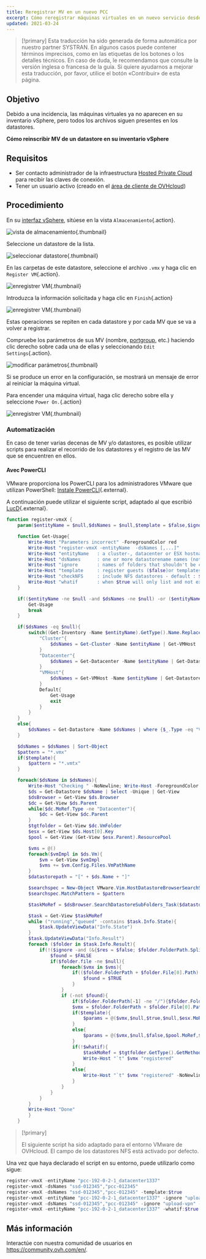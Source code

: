 ```yaml
---
title: Reregistrar MV en un nuevo PCC
excerpt: Cómo reregistrar máquinas virtuales en un nuevo servicio desde datastores antiguos
updated: 2021-03-24
---
```


> [!primary]
> Esta traducción ha sido generada de forma automática por nuestro partner SYSTRAN. En algunos casos puede contener términos imprecisos, como en las etiquetas de los botones o los detalles técnicos. En caso de duda, le recomendamos que consulte la versión inglesa o francesa de la guía. Si quiere ayudarnos a mejorar esta traducción, por favor, utilice el botón «Contribuir» de esta página.
> 

## Objetivo

Debido a una incidencia, las máquinas virtuales ya no aparecen en su inventario vSphere, pero todos los archivos siguen presentes en los datastores.

**Cómo reinscribir MV de un datastore en su inventario vSphere**

## Requisitos

- Ser contacto administrador de la infraestructura [Hosted Private Cloud](https://www.ovhcloud.com/es-es/enterprise/products/hosted-private-cloud/) para recibir las claves de conexión.
- Tener un usuario activo (creado en el [área de cliente de OVHcloud](/links/manager))

## Procedimiento

En su [interfaz vSphere](/pages/hosted_private_cloud/hosted_private_cloud_powered_by_vmware/vsphere_interface_connexion), sitúese en la vista `Almacenamiento`{.action}.

![vista de almacenamiento](images/register-vmx-01.png){.thumbnail}

Seleccione un datastore de la lista.

![seleccionar datastore](images/register-vmx-02.png){.thumbnail}

En las carpetas de este datastore, seleccione el archivo `.vmx` y haga clic en `Register VM`{.action}.

![enregistrer VM](images/register-vmx-03.png){.thumbnail}

Introduzca la información solicitada y haga clic en `Finish`{.action}

![enregistrer VM](images/register-vmx-04.png){.thumbnail}

Estas operaciones se repiten en cada datastore y por cada MV que se va a volver a registrar.

Compruebe los parámetros de sus MV (nombre, [portgroup](/pages/hosted_private_cloud/hosted_private_cloud_powered_by_vmware/creation_vlan), etc.) haciendo clic derecho sobre cada una de ellas y seleccionando `Edit Settings`{.action}.

![modificar parámetros](images/register-vmx-06.png){.thumbnail}

Si se produce un error en la configuración, se mostrará un mensaje de error al reiniciar la máquina virtual.

Para encender una máquina virtual, haga clic derecho sobre ella y seleccione `Power On.`{.action}

![enregistrer VM](images/register-vmx-05.png){.thumbnail}

### Automatización

En caso de tener varias decenas de MV y/o datastores, es posible utilizar scripts para realizar el recorrido de los datastores y el registro de las MV que se encuentren en ellos.

#### Avec PowerCLI

VMware proporciona los PowerCLI para los administradores VMware que utilizan PowerShell: [Instale PowerCLI](https://docs.vmware.com/fr/VMware-vSphere/6.5/com.vmware.vsphere.install.doc/GUID-F02D0C2D-B226-4908-9E5C-2E783D41FE2D.html){.external}.

A continuación puede utilizar el siguiente script, adaptado al que escribió [LucD](https://www.lucd.info/2009/12/02/raiders-of-the-lost-vmx/){.external}.

```powershell
function register-vmxX {
    param($entityName = $null,$dsNames = $null,$template = $false,$ignore = $null,$checkNFS = $true,$whatif=$false)

    function Get-Usage{
        Write-Host "Parameters incorrect" -ForegroundColor red
        Write-Host "register-vmxX -entityName  -dsNames [,...]"
        Write-Host "entityName   : a cluster-, datacenter or ESX hostname (not together with -dsNames)"
        Write-Host "dsNames      : one or more datastorename names (not together with -entityName)"
        Write-Host "ignore       : names of folders that shouldn't be checked"
        Write-Host "template     : register guests ($false)or templates ($true) - default : $false"
        Write-Host "checkNFS     : include NFS datastores - default : $true"
        Write-Host "whatif       : when $true will only list and not execute - default : $false"
    }

    if(($entityName -ne $null -and $dsNames -ne $null) -or ($entityName -eq $null -and $dsNames -eq $null)){
        Get-Usage
        break
    }

    if($dsNames -eq $null){
        switch((Get-Inventory -Name $entityName).GetType().Name.Replace("Wrapper","")){
            "Cluster"{
                $dsNames = Get-Cluster -Name $entityName | Get-VMHost | Get-Datastore | where {$_.Type -eq "VMFS" -or $checkNFS} | % {$_.Name}
            }
            "Datacenter"{
                $dsNames = Get-Datacenter -Name $entityName | Get-Datastore | where {$_.Type -eq "VMFS" -or $checkNFS} | % {$_.Name}
            }
            "VMHost"{
                $dsNames = Get-VMHost -Name $entityName | Get-Datastore | where {$_.Type -eq "VMFS" -or $checkNFS} | % {$_.Name}
            }
            Default{
                Get-Usage
                exit
            }
        }
    }
    else{
        $dsNames = Get-Datastore -Name $dsNames | where {$_.Type -eq "VMFS" -or $checkNFS} | Select -Unique | % {$_.Name}
    }

    $dsNames = $dsNames | Sort-Object
    $pattern = "*.vmx"
    if($template){
        $pattern = "*.vmtx"
    }

    foreach($dsName in $dsNames){
        Write-Host "Checking " -NoNewline; Write-Host -ForegroundColor red -BackgroundColor yellow $dsName
        $ds = Get-Datastore $dsName | Select -Unique | Get-View
        $dsBrowser = Get-View $ds.Browser
        $dc = Get-View $ds.Parent
        while($dc.MoRef.Type -ne "Datacenter"){
            $dc = Get-View $dc.Parent
        }
        $tgtfolder = Get-View $dc.VmFolder
        $esx = Get-View $ds.Host[0].Key
        $pool = Get-View (Get-View $esx.Parent).ResourcePool

        $vms = @()
        foreach($vmImpl in $ds.Vm){
            $vm = Get-View $vmImpl
            $vms += $vm.Config.Files.VmPathName
        }
        $datastorepath = "[" + $ds.Name + "]"

        $searchspec = New-Object VMware.Vim.HostDatastoreBrowserSearchSpec
        $searchspec.MatchPattern = $pattern

        $taskMoRef = $dsBrowser.SearchDatastoreSubFolders_Task($datastorePath, $searchSpec)

        $task = Get-View $taskMoRef
        while ("running","queued" -contains $task.Info.State){
            $task.UpdateViewData("Info.State")
        }
        $task.UpdateViewData("Info.Result")
        foreach ($folder in $task.Info.Result){
            if(!($ignore -and (&{$res = $false; $folder.FolderPath.Split("]")[1].Trim(" /").Split("/") | %{$res = $res -or ($ignore -contains $_)}; $res}))){
                $found = $FALSE
                if($folder.file -ne $null){
                    foreach($vmx in $vms){
                        if(($folder.FolderPath + $folder.File[0].Path) -eq $vmx){
                            $found = $TRUE
                        }
                    }
                    if (-not $found){
                        if($folder.FolderPath[-1] -ne "/"){$folder.FolderPath += "/"}
                        $vmx = $folder.FolderPath + $folder.File[0].Path
                        if($template){
                            $params = @($vmx,$null,$true,$null,$esx.MoRef)
                        }
                        else{
                            $params = @($vmx,$null,$false,$pool.MoRef,$null)
                        }
                        if(!$whatif){
                            $taskMoRef = $tgtfolder.GetType().GetMethod("RegisterVM_Task").Invoke($tgtfolder, $params)
                            Write-Host "`t" $vmx "registered"
                        }
                        else{
                            Write-Host "`t" $vmx "registered" -NoNewline; Write-Host -ForegroundColor blue -BackgroundColor white " ==> What If"
                        }
                    }
                }
            }
        }
        Write-Host "Done"
        }
    }
```

> [!primary]
>
> El siguiente script ha sido adaptado para el entorno VMware de OVHcloud.
> El campo de los datastores NFS está activado por defecto.
>

Una vez que haya declarado el script en su entorno, puede utilizarlo como sigue:

```powershell
register-vmxX -entityName "pcc-192-0-2-1_datacenter1337"
register-vmxX -dsNames "ssd-012345","pcc-012345"
register-vmxX -dsNames "ssd-012345","pcc-012345" -template:$true
register-vmxX -entityName "pcc-192-0-2-1_datacenter1337" -ignore "upload-vpn"
register-vmxX -dsNames "ssd-012345","pcc-012345" -ignore "upload-vpn" -checkNFS:$true
register-vmxX -entityName "pcc-192-0-2-1_datacenter1337" -whatif:$true
```

## Más información

Interactúe con nuestra comunidad de usuarios en <https://community.ovh.com/en/>.
